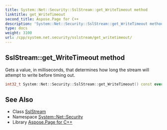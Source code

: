 ```yaml
---
title: System::Net::Security::SslStream::get_WriteTimeout method
linktitle: get_WriteTimeout
second_title: Aspose.Page for C++
description: 'System::Net::Security::SslStream::get_WriteTimeout method. Gets a value, in milliseconds, that determines how long the stream will attempt to write before timing out in C++.'
type: docs
weight: 3100
url: /cpp/system.net.security/sslstream/get_writetimeout/
---
```

## SslStream::get_WriteTimeout method


Gets a value, in milliseconds, that determines how long the stream will attempt to write before timing out.

```cpp
int32_t System::Net::Security::SslStream::get_WriteTimeout() const override
```

## See Also

* Class [SslStream](../)
* Namespace [System::Net::Security](../../)
* Library [Aspose.Page for C++](../../../)
